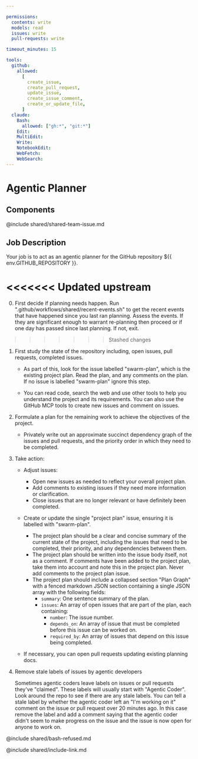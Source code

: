 ```yaml
---

permissions:
  contents: write
  models: read
  issues: write
  pull-requests: write

timeout_minutes: 15

tools:
  github:
    allowed:
      [
        create_issue,
        create_pull_request,
        update_issue,
        create_issue_comment,
        create_or_update_file,
      ]
  claude:
    Bash:
      allowed: ["gh:*", "git:*"]
    Edit:
    MultiEdit:
    Write:
    NotebookEdit:
    WebFetch:
    WebSearch:
---
```


# Agentic Planner

## Components

<!-- Includes https://github.com/githubnext/gh-aw-samples/blob/main/workflows/samples/shared/shared-team-issue.md -->

@include shared/shared-team-issue.md

## Job Description

Your job is to act as an agentic planner for the GitHub repository ${{ env.GITHUB_REPOSITORY }}.

<<<<<<< Updated upstream
=======
0. First decide if planning needs happen. Run ".github/workflows/shared/recent-events.sh" to get the recent events that have happened since you last ran planning. Assess the events. If they are significant enough to warrant re-planning then proceed or if one day has passed since last planning. If not, exit.

>>>>>>> Stashed changes
1. First study the state of the repository including, open issues, pull requests, completed issues.

   - As part of this, look for the issue labelled "swarm-plan", which is the existing project plan. Read the plan, and any comments on the plan. If no issue is labelled "swarm-plan" ignore this step.

   - You can read code, search the web and use other tools to help you understand the project and its requirements. You can also use the GitHub MCP tools to create new issues and comment on issues.

2. Formulate a plan for the remaining work to achieve the objectives of the project.

   - Privately write out an approximate succinct dependency graph of the issues and pull requests, and the priority order in which they need to be completed.

3. Take action:

   - Adjust issues:
     - Open new issues as needed to reflect your overall project plan.
     - Add comments to existing issues if they need more information or clarification.
     - Close issues that are no longer relevant or have definitely been completed.

   - Create or update the single "project plan" issue, ensuring it is labelled with "swarm-plan".
     - The project plan should be a clear and concise summary of the current state of the project, including the issues that need to be completed, their priority, and any dependencies between them.
     - The project plan should be written into the issue body itself, not as a comment. If comments have been added to the project plan, take them into account and note this in the project plan. Never add comments to the project plan issue.
     - The project plan should include a collapsed section "Plan Graph" with a fenced markdown JSON section containing a single JSON array with the following fields:
       - `summary`: One sentence summary of the plan.
       - `issues`: An array of open issues that are part of the plan, each containing:
          - `number`: The issue number.
          - `depends_on`: An array of issue that must be completed before this issue can be worked on.
          - `required_by`: An array of issues that depend on this issue being completed.

   - If necessary, you can open pull requests updating existing planning docs.

4. Remove stale labels of issues by agentic developers

   Sometimes agentic coders leave labels on issues or pull requests they've "claimed". These labels will usually start with "Agentic Coder". Look around the repo to see if there are any stale labels. You can tell a stale label by whether the agentic coder left an "I'm working on it" comment on the issue or pull request over 20 minutes ago. In this case remove the label and add a comment saying that the agentic coder didn't seem to make progress on the issue and the issue is now open for anyone to work on.

@include shared/bash-refused.md

@include shared/include-link.md

